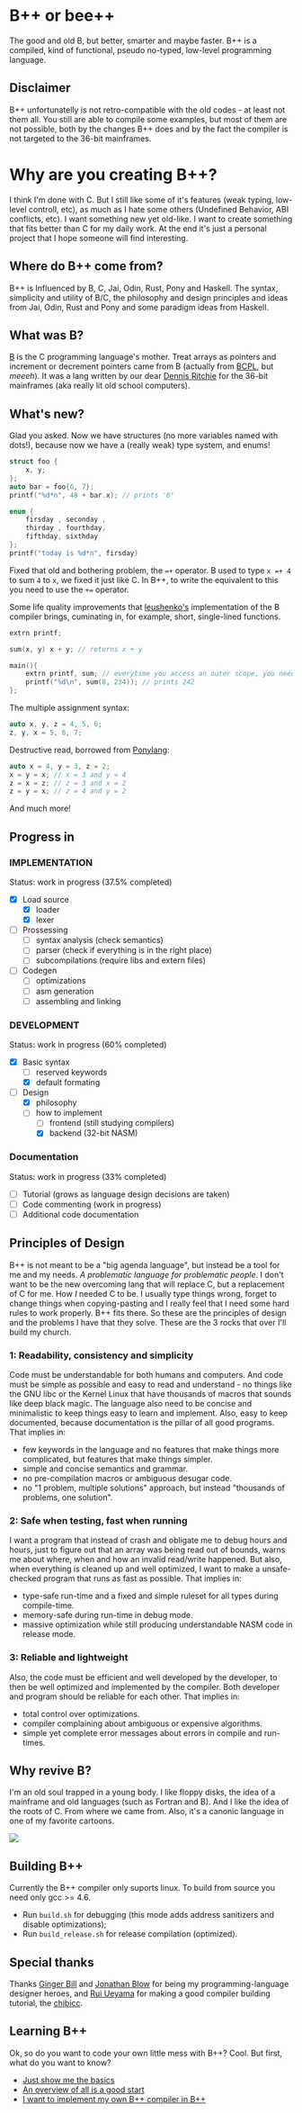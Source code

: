 # B++ or bee++
The good and old B, but better, smarter and maybe faster. B++ is a compiled, kind of functional, pseudo no-typed, low-level programming language.

## Disclaimer
B++ unfortunatelly is not retro-compatible with the old codes - at least not them all. You still are able to compile some examples, but most of them are not possible, both by the changes B++ does and by the fact the compiler is not targeted to the 36-bit mainframes. 

# Why are you creating B++?
I think I'm done with C. But I still like some of it's features (weak typing, low-level controll, etc), as much as I hate some others (Undefined Behavior, ABI conflicts, etc). I want something new yet old-like. I want to create something that fits better than C for my daily work. At the end it's just a personal project that I hope someone will find interesting.

## Where do B++ come from?
B++ is Influenced by B, C, Jai, Odin, Rust, Pony and Haskell. The syntax, simplicity and utility of B/C, the philosophy and design principles and ideas from Jai, Odin, Rust and Pony and some paradigm ideas from Haskell.

## What was B?
[B](https://en.wikipedia.org/wiki/B_(programming_language)) is the C programming language's mother. Treat arrays as pointers and increment or decrement pointers came from B (actually from [BCPL](https://en.m.wikipedia.org/wiki/BCPL), but _meeeh_). It was a lang written by our dear [Dennis Ritchie](https://en.wikipedia.org/wiki/Dennis_Ritchie) for the 36-bit mainframes (aka really lit old school computers).

## What's new?
Glad you asked. Now we have structures (no more variables named with dots!), because now we have a (really weak) type system, and enums!
```c
struct foo {
    x, y;
};
auto bar = foo{6, 7};
printf("%d*n", 48 + bar.x); // prints '6'

enum {
    firsday , seconday ,
    thirday , fourthday,
    fifthday, sixthday
};
printf("today is %d*n", firsday)
```

Fixed that old and bothering problem, the `=+` operator. B used to type `x =+ 4` to sum `4` to `x`, we fixed it just like C. In B++, to write the equivalent to this you need to use the `+=` operator.

Some life quality improvements that [leushenko's](https://github.com/Leushenko/ybc) implementation of the B compiler brings, cuminating in, for example, short, single-lined functions.
```c
extrn printf;

sum(x, y) x + y; // returns x + y

main(){
    extrn printf, sum; // everytime you access an outer scope, you need to use extrn
    printf("%d\n", sum(8, 234)); // prints 242
};
```

The multiple assignment syntax:
```c
auto x, y, z = 4, 5, 6;
z, y, x = 5, 6, 7;
```

Destructive read, borrowed from [Ponylang](https://github.com/ponylang/ponyc):
```c
auto x = 4, y = 3, z = 2;
x = y = x; // x = 3 and y = 4
z = x = z; // z = 3 and x = 2
z = y = x; // z = 4 and y = 2
```

And much more!

## Progress in
### IMPLEMENTATION
Status: work in progress (37.5% completed)
- [x] Load source
    - [x] loader
    - [x] lexer
- [ ] Prossessing
    - [ ] syntax analysis (check semantics)
    - [ ] parser (check if everything is in the right place)
    - [ ] subcompilations (require libs and extern files)
- [ ] Codegen
    - [ ] optimizations
    - [ ] asm generation
    - [ ] assembling and linking
### DEVELOPMENT
Status: work in progress (60% completed)
- [x] Basic syntax
    - [ ] reserved keywords
    - [x] default formating
- [ ] Design
    - [x] philosophy
    - [ ] how to implement
        - [ ] frontend (still studying compilers)
        - [x] backend (32-bit NASM)
### Documentation
Status: work in progress (33% completed)
- [ ] Tutorial (grows as language design decisions are taken)
- [ ] Code commenting (work in progress)
- [ ] Additional code documentation

## Principles of Design
B++ is not meant to be a "big agenda language", but instead be a tool for me and my needs. *A problematic language for problematic people*. I don't want to be the new overcoming lang that will replace C, but a replacement of C for me. How _I_ needed C to be. I usually type things wrong, forget to change things when copying-pasting and I really feel that I need some hard rules to work properly. B++ fits there. So these are the principles of design and the problems I have that they solve. These are the 3 rocks that over I'll build my church.

### 1: Readability, consistency and simplicity
Code must be understandable for both humans and computers. And code must be simple as possible and easy to read and understand - no things like the GNU libc or the Kernel Linux that have thousands of macros that sounds like deep black magic. The language also need to be concise and minimalistic to keep things easy to learn and implement. Also, easy to keep documented, because documentation is the pillar of all good programs. That implies in:
* few keywords in the language and no features that make things more complicated, but features that make things simpler.
* simple and concise semantics and grammar.
* no pre-compilation macros or ambiguous desugar code.
* no "1 problem, multiple solutions" approach, but instead "thousands of problems, one solution".

### 2: Safe when testing, fast when running
I want a program that instead of crash and obligate me to debug hours and hours, just to figure out that an array was being read out of bounds, warns me about where, when and how an invalid read/write happened. But also, when everything is cleaned up and well optimized, I want to make a unsafe-checked program that runs as fast as possible. That implies in:
* type-safe run-time and a fixed and simple ruleset for all types during compile-time.
* memory-safe during run-time in debug mode.
* massive optimization while still producing understandable NASM code in release mode.

### 3: Reliable and lightweight
Also, the code must be efficient and well developed by the developer, to then be well optimized and implemented by the compiler. Both developer and program should be reliable for each other. That implies in:
* total control over optimizations.
* compiler complaining about ambiguous or expensive algorithms.
* simple yet complete error messages about errors in compile and run-times.

## Why revive B?
I'm an old soul trapped in a young body. I like floppy disks, the idea of a mainframe and old languages (such as Fortran and B). And I like the idea of the roots of C. From where we came from. Also, it's a canonic language in one of my favorite cartoons.

<img src="advanced bee++ coding.gif">

## Building B++
Currently the B++ compiler only suports linux. To build from source you need only gcc >= 4.6.
* Run `build.sh` for debugging (this mode adds address sanitizers and disable optimizations);
* Run `build_release.sh` for release compilation (optimized).

## Special thanks
Thanks [Ginger Bill](https://twitter.com/TheGingerBill) and [Jonathan Blow](https://twitter.com/Jonathan_Blow) for being my programming-language designer heroes, and [Rui Ueyama](https://github.com/rui314) for making a good compiler building tutorial, the [chibicc](https://github.com/rui314/chibicc).

## Learning B++
Ok, so do you want to code your own little mess with B++? Cool. But first, what do you want to know?
- [Just show me the basics](doc/Tutorial/BASIC.md)
- [An overview of all is a good start](doc/Tutorial/INTERMEDIARY.md)
- [I want to implement my own B++ compiler in B++](doc/Tutorial/ADVANCED.md)